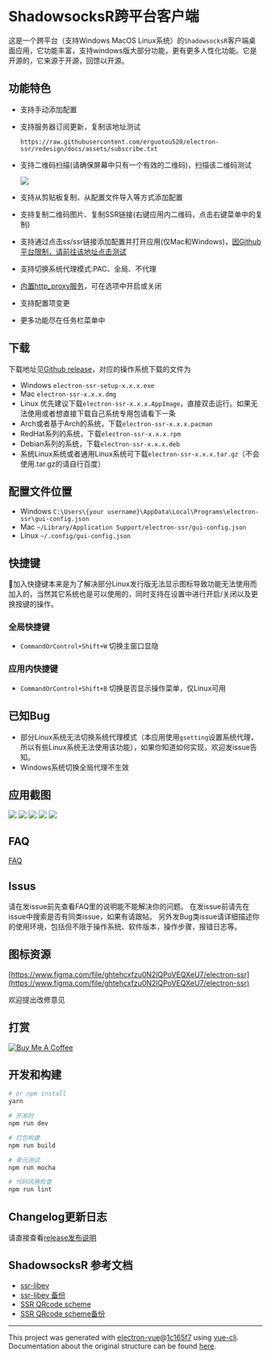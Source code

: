 # ShadowsocksR跨平台客户端

这是一个跨平台（支持Windows MacOS Linux系统）的`ShadowsocksR`客户端桌面应用，它功能丰富，支持windows版大部分功能，更有更多人性化功能。它是开源的，它来源于开源，回馈以开源。

## 功能特色

- 支持手动添加配置
- 支持服务器订阅更新，复制该地址测试

  `https://raw.githubusercontent.com/erguotou520/electron-ssr/redesign/docs/assets/subscribe.txt`
- 支持二维码扫描(请确保屏幕中只有一个有效的二维码)，扫描该二维码测试

  ![](docs/assets/scan.jpg)
- 支持从剪贴板复制、从配置文件导入等方式添加配置
- 支持复制二维码图片、复制SSR链接(右键应用内二维码，点击右键菜单中的复制)
- 支持通过点击ss/ssr链接添加配置并打开应用(仅Mac和Windows)，[因Github平台限制，请前往该地址点击测试](https://erguotou520.github.io/electron-ssr)
- 支持切换系统代理模式:PAC、全局、不代理
- [内置http_proxy服务](docs/HTTP_PROXY.md)，可在选项中开启或关闭
- 支持配置项变更
- 更多功能尽在任务栏菜单中

<!-- ## Telegram交流

[![](https://img.shields.io/badge/Telegram-electron--ssr-blue.svg)](https://t.me/joinchat/E7ViZhJAZpKtnIJy9WepDA) -->

## 下载

下载地址见[Github release](https://github.com/erguotou520/electron-ssr/releases)，对应的操作系统下载的文件为

- Windows `electron-ssr-setup-x.x.x.exe`
- Mac `electron-ssr-x.x.x.dmg`
- Linux 优先建议下载`electron-ssr-x.x.x.AppImage`，直接双击运行。如果无法使用或者想直接下载自己系统专用包请看下一条
- Arch或者基于Arch的系统，下载`electron-ssr-x.x.x.pacman`
- RedHat系列的系统，下载`electron-ssr-x.x.x.rpm`
- Debian系列的系统，下载`electron-ssr-x.x.x.deb`
- 系统Linux系统或者通用Linux系统可下载`electron-ssr-x.x.x.tar.gz`（不会使用.tar.gz的请自行百度）

## 配置文件位置

- Windows `C:\Users\{your username}\AppData\Local\Programs\electron-ssr\gui-config.json`
- Mac `~/Library/Application Support/electron-ssr/gui-config.json`
- Linux `~/.config/gui-config.json`

## 快捷键

加入快捷键本来是为了解决部分Linux发行版无法显示图标导致功能无法使用而加入的，当然其它系统也是可以使用的，同时支持在设置中进行开启/关闭以及更换按键的操作。

### 全局快捷键

- `CommandOrControl+Shift+W` 切换主窗口显隐

### 应用内快捷键
- `CommandOrControl+Shift+B` 切换是否显示操作菜单，仅Linux可用

## 已知Bug

- 部分Linux系统无法切换系统代理模式（本应用使用`gsetting`设置系统代理，所以有些Linux系统无法使用该功能），如果你知道如何实现，欢迎发issue告知。
- Windows系统切换全局代理不生效

## 应用截图

![](docs/assets/main.jpg)
![](docs/assets/settings.jpg)
![](docs/assets/ssr-settings.jpg)
![](docs/assets/subscribe.jpg)
![](docs/assets/tray.jpg)

## FAQ

[FAQ](./docs/FAQ.md)

## Issus

请在发issue前先查看FAQ里的说明能不能解决你的问题。
在发issue前请先在issue中搜索是否有同类issue，如果有请跟帖。
另外发Bug类issue请详细描述你的使用环境，包括但不限于操作系统、软件版本，操作步骤，报错日志等。

## 图标资源

[https://www.figma.com/file/ghtehcxfzu0N2lQPoVEQXeU7/electron-ssr](https://www.figma.com/file/ghtehcxfzu0N2lQPoVEQXeU7/electron-ssr)

欢迎提出改修意见

## 打赏

[![Buy Me A Coffee](https://www.buymeacoffee.com/assets/img/custom_images/orange_img.png)](https://www.buymeacoffee.com/erguotou520)

## 开发和构建

``` bash
# or npm install
yarn

# 开发时
npm run dev

# 打包构建
npm run build

# 单元测试
npm run mocha

# 代码风格检查
npm run lint

```

## Changelog更新日志

请直接查看[release发布说明](https://github.com/erguotou520/electron-ssr/releases)

## ShadowsocksR 参考文档

- [ssr-libev](https://github.com/breakwa11/shadowsocksr-libev)
- [ssr-libev 备份](https://github.com/shadowsocksr-backup/shadowsocksr-libev)
- [SSR QRcode scheme](https://github.com/breakwa11/shadowsocks-rss/wiki/SSR-QRcode-scheme)
- [SSR QRcode scheme备份](https://github.com/shadowsocksr-backup/shadowsocks-rss/wiki/SSR-QRcode-scheme)

---

This project was generated with [electron-vue](https://github.com/SimulatedGREG/electron-vue)@[1c165f7](https://github.com/SimulatedGREG/electron-vue/tree/1c165f7c5e56edaf48be0fbb70838a1af26bb015) using [vue-cli](https://github.com/vuejs/vue-cli). Documentation about the original structure can be found [here](https://simulatedgreg.gitbooks.io/electron-vue/content/index.html).
